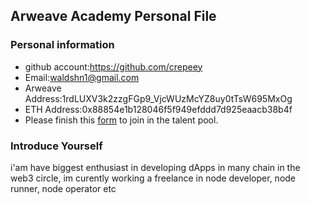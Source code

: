 ## Arweave Academy Personal File

### Personal information

- github account:https://github.com/crepeey 
- Email:waldshn1@gmail.com
- Arweave Address:1rdLUXV3k2zzgFGp9_VjcWUzMcYZ8uy0tTsW695MxOg
- ETH Address:0x88854e1b128046f5f949efddd7d925eaacb38b4f
- Please finish this [form](https://docs.google.com/forms/d/e/1FAIpQLSfWA5fIIcBgmRppm3jNz5vmf9Mai_QMVil-2pO4r7YKn_Zhtw/viewform?usp=sf_link) to join in the talent pool.

### Introduce Yourself
 i'am have biggest enthusiast in developing dApps in many chain in the web3 circle, im curently working a freelance in node developer, node runner, node operator etc
